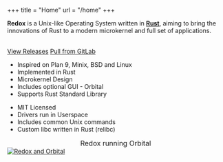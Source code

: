 +++
title = "Home"
url = "/home"
+++
<div class="row install-row">
  <div class="col-md-8">
    <p class="pitch">
      <b>Redox</b> is a Unix-like Operating System written in <a style="color: inherit;" href="https://www.rust-lang.org/"><b>Rust</b></a>,
      aiming to bring the innovations of Rust to a modern microkernel and full set of applications.
    </p>
  </div>
  <div class="col-md-4 install-box">
    <br/>
    <a class="btn btn-primary" href="https://gitlab.redox-os.org/redox-os/redox/-/releases">View Releases</a>
    <a class="btn btn-default" href="https://gitlab.redox-os.org/redox-os/redox/">Pull from GitLab</a>
  </div>
</div>
<div class="row features">
  <div class="col-md-6">
    <ul class="laundry-list" style="margin-bottom: 0px;">
      <li>Inspired on Plan 9, Minix, BSD and Linux</li>
      <li>Implemented in Rust</li>
      <li>Microkernel Design</li>
      <li>Includes optional GUI - Orbital</li>
      <li>Supports Rust Standard Library</li>
    </ul>
  </div>
  <div class="col-md-6">
    <ul class="laundry-list">
      <li>MIT Licensed</li>
      <li>Drivers run in Userspace</li>
      <li>Includes common Unix commands</li>
      <li>Custom libc written in Rust (relibc)</li>
    </ul>
  </div>
</div>
<div class="row features">
  <div class="col-sm-12">
    <div style="font-size: 16px; text-align: center;">
      Redox running Orbital
    </div>
    <a href="/img/redox-orbital/large.png">
      <picture>
        <source media="(min-width: 1300px)" srcset="/img/redox-orbital/large.webp" type="image/webp">
        <source media="(min-width: 640px)" srcset="/img/redox-orbital/medium.webp" type="image/webp">
        <source media="(min-width: 320px)" srcset="/img/redox-orbital/medium.webp" type="image/webp">
        <source media="(min-width: 1300px)" srcset="/img/redox-orbital/large.png" type="image/png">
        <source media="(min-width: 640px)" srcset="/img/redox-orbital/medium.png" type="image/png">
        <source media="(min-width: 320px)" srcset="/img/redox-orbital/small.png" type="image/png">
        <img src="/img/redox-orbital/medium.png" class="img-responsive" alt="Redox and Orbital">
      </picture>
    </a>
  </div>
</div>
<a rel="me" href="https://fosstodon.org/@redox"></a>

